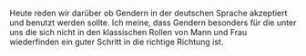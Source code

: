 Heute reden wir darüber ob Gendern in der deutschen Sprache akzeptiert und benutzt werden sollte. 
Ich meine, dass Gendern besonders für die unter uns die sich nicht in den klassischen Rollen von Mann und Frau wiederfinden ein guter Schritt in die richtige Richtung ist.